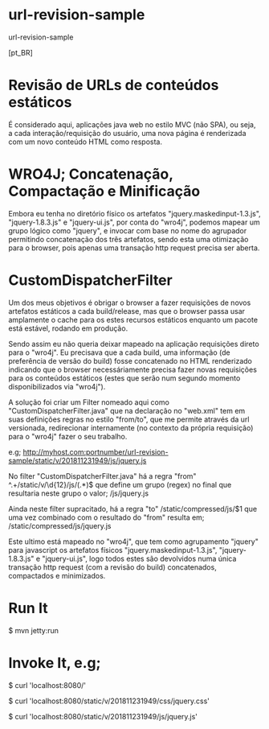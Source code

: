 # url-revision-sample
url-revision-sample

[pt_BR]
# Revisão de URLs de conteúdos estáticos
É considerado aqui, aplicações java web no estilo MVC (não SPA), ou seja, a cada interação/requisição do usuário, uma nova página é renderizada com um novo conteúdo HTML como resposta.

# WRO4J; Concatenação, Compactação e Minificação 
Embora eu tenha no diretório físico os artefatos "jquery.maskedinput-1.3.js", "jquery-1.8.3.js" e "jquery-ui.js", por conta do "wro4j", podemos mapear um grupo lógico como "jquery", e invocar com base no nome do agrupador permitindo concatenação dos três artefatos, sendo esta uma otimização para o browser, pois apenas uma transação http request precisa ser aberta.

# CustomDispatcherFilter
Um dos meus objetivos é obrigar o browser a fazer requisições de novos artefatos estáticos a cada build/release, mas que o browser passa usar amplamente o cache para os estes recursos estáticos enquanto um pacote está estável, rodando em produção.

Sendo assim eu não queria deixar mapeado na aplicação requisições direto para o "wro4j". Eu precisava que a cada build, uma informação (de preferência de versão do build) fosse concatenado no HTML renderizado indicando que o browser necessáriamente precisa fazer novas requisições para os conteúdos estáticos (estes que serão num segundo momento disponibilizados via "wro4j").

A solução foi criar um Filter nomeado aqui como "CustomDispatcherFilter.java" que na declaração no "web.xml" tem em suas definições regras no estilo "from/to", que me permite através da url versionada, redirecionar internamente (no contexto da própria requisição) para o "wro4j" fazer o seu trabalho.

e.g; http://myhost.com:portnumber/url-revision-sample/static/v/201811231949/js/jquery.js

No filter "CustomDispatcherFilter.java" há a regra "from" ^.+\/static\/v\/\d{12}\/js\/(.*)$ que define um grupo (regex) no final que resultaria neste grupo o valor; /js/jquery.js

Ainda neste filter supracitado, há a regra "to" \/static\/compressed\/js\/$1 que uma vez combinado com o resultado do "from" resulta em; /static/compressed/js/jquery.js

Este ultimo está mapeado no "wro4j", que tem como agrupamento "jquery" para javascript os artefatos físicos "jquery.maskedinput-1.3.js", "jquery-1.8.3.js" e "jquery-ui.js", logo todos estes são devolvidos numa única transação http request (com a revisão do build) concatenados, compactados e minimizados.

# Run It
$ mvn jetty:run

# Invoke It, e.g;
$ curl 'localhost:8080/'

$ curl 'localhost:8080/static/v/201811231949/css/jquery.css'

$ curl 'localhost:8080/static/v/201811231949/js/jquery.js'
